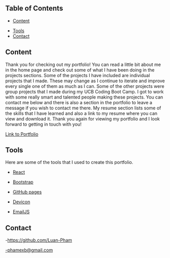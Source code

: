 ## Table of Contents

- [Content](#Content)
<!-- - [Screenshots](#Screenshots) -->
- [Tools](#Tools)
- [Contact](#Contact)

## Content

Thank you for checking out my portfolio! You can read a little bit about me in the home page and check out some of what I have been doing in the projects sections. Some of the projects I have included are individual projects that I made. These may change as I continue to iterate and improve every single one of them as much as I can. Some of the other projects were group projects that I made during my UCB Coding Boot Camp. I got to work with some really smart and talented people making these projects. You can contact me below and there is also a section in the portfolio to leave a message if you wish to contact me there. My resume section lists some of the skills that I have learned and also a link to my resume where you can view and download it. Thank you again for viewing my portfolio and I look forward to getting in touch with you!

<a href='https://luan-pham.github.io/LP-Portfolio/'> Link to Portfolio </a>

## Tools

Here are some of the tools that I used to create this portfolio.

- <a href='https://reactjs.org/'> React </a>

- <a href='https://react-bootstrap.github.io/'> Bootstrap </a>

- <a href='https://pages.github.com/'> GitHub pages </a>

- <a href='https://devicon.dev/'> Devicon </a>

- <a href='https://www.emailjs.com/'> EmailJS </a>

## Contact

-https://github.com/Luan-Pham

-phamexb@gmail.com
